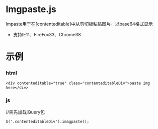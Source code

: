 # Imgpaste.js

Impaste用于在[contenteditable]中从剪切板粘贴图片。以base64格式显示

* 支持IE11、FireFox33、Chrome38

# 示例

### html

`<div contenteditable="true" class="contenteditableDiv">paste img here</div>`

### js

//需先加载jQuery包

`$('.contenteditableDiv').imagpaste();`


